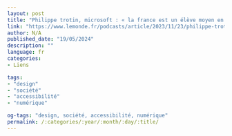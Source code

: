 ```yaml
---
layout: post
title: "Philippe trotin, microsoft : « la france est un élève moyen en termes d’accessibilité numérique »"
link: "https://www.lemonde.fr/podcasts/article/2023/11/23/philippe-trotin-microsoft-la-france-est-un-eleve-moyen-en-termes-d-accessibilite-numerique_6201850_5463015.html"
author: N/A
published_date: "19/05/2024"
description: ""
language: fr
categories:
- Liens

tags:
- "design"
- "société"
- "accessibilité"
- "numérique"

og-tags: "design, société, accessibilité, numérique"
permalink: /:categories/:year/:month/:day/:title/
---
```

